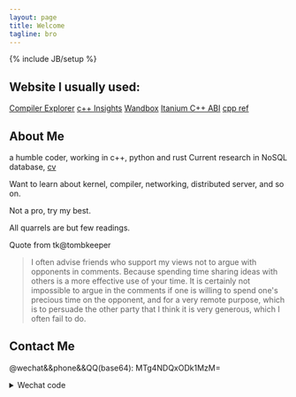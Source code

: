 ```yaml
---
layout: page
title: Welcome
tagline: bro
---
```

{% include JB/setup %}

## Website I usually  used:

[Compiler Explorer](https://godbolt.org/) [c++ Insights](https://cppinsights.io/) [Wandbox](https://wandbox.org/) [Itanium C++ ABI](https://itanium-cxx-abi.github.io/cxx-abi/abi.html#acknowledgements) [cpp ref](http://zh.cppreference.com/w/%E9%A6%96%E9%A1%B5)

## About Me

a humble coder, working in c++, python and rust
Current research in NoSQL database, [cv](https://github.com/wanghenshui/resume/blob/master/wqw.pdf)

Want to learn about kernel, compiler, networking, distributed server, and so on.

Not a pro, try my best.

All quarrels are but few readings.

 Quote from tk@tombkeeper
> I often advise friends who support my views not to argue with opponents in comments. 
> Because spending time sharing ideas with others is a more effective use of your time. 
> It is certainly not impossible to argue in the comments 
> if one is willing to spend one's precious time on the opponent, 
> and for a very remote purpose, which is to persuade the other party 
> that I think it is very generous, which I often fail to do.



## Contact Me

@wechat&&phone&&QQ(base64): MTg4NDQxODk1MzM= 

<details>
  <summary>Wechat code</summary>
  <img src=../../assets/0-1552008412820.jpg>

@email: wanghenshui@qq.com

[@telegram](t.me/wanghenshui) 
[@steam](https://steamcommunity.com/id/wanghenshui/) 
[@github]( https://github.com/wanghenshui/) 
[@zhihu](https://zhuanlan.zhihu.com/jieyaren) 
[@douban]( https://www.douban.com/people/61740133/) 





## Recent Posts

Here's the recent "posts list".

<ul class="posts">
  {% for post in site.posts %}
    <li><span>{{ post.date | date_to_string }}</span> &raquo; <a href="{{ BASE_PATH }}{{ post.url }}">{{ post.title }}</a></li>
  {% endfor %}
</ul>
